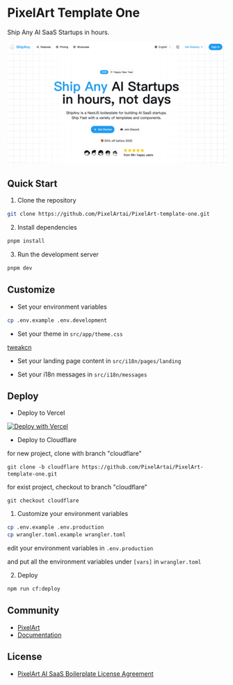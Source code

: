 # PixelArt Template One

Ship Any AI SaaS Startups in hours.

![preview](preview.png)

## Quick Start

1. Clone the repository

```bash
git clone https://github.com/PixelArtai/PixelArt-template-one.git
```

2. Install dependencies

```bash
pnpm install
```

3. Run the development server

```bash
pnpm dev
```

## Customize

- Set your environment variables

```bash
cp .env.example .env.development
```

- Set your theme in `src/app/theme.css`

[tweakcn](https://tweakcn.com/editor/theme)

- Set your landing page content in `src/i18n/pages/landing`

- Set your i18n messages in `src/i18n/messages`

## Deploy

- Deploy to Vercel

[![Deploy with Vercel](https://vercel.com/button)](https://vercel.com/new/clone?repository-url=https%3A%2F%2Fgithub.com%2FPixelArtai%2FPixelArt-template-one&project-name=my-PixelArt-project&repository-name=my-PixelArt-project&redirect-url=https%3A%2F%2Fpixelart.run&demo-title=PixelArt&demo-description=Ship%20Any%20AI%20Startup%20in%20hours%2C%20not%20days&demo-url=https%3A%2F%2Fpixelart.run&demo-image=https%3A%2F%2Fpbs.twimg.com%2Fmedia%2FGgGSW3La8AAGJgU%3Fformat%3Djpg%26name%3Dlarge)

- Deploy to Cloudflare

for new project, clone with branch "cloudflare"

```shell
git clone -b cloudflare https://github.com/PixelArtai/PixelArt-template-one.git
```

for exist project, checkout to branch "cloudflare"

```shell
git checkout cloudflare
```

1. Customize your environment variables

```bash
cp .env.example .env.production
cp wrangler.toml.example wrangler.toml
```

edit your environment variables in `.env.production`

and put all the environment variables under `[vars]` in `wrangler.toml`

2. Deploy

```bash
npm run cf:deploy
```

## Community

- [PixelArt](https://pixelart.run)
- [Documentation](https://docs.pixelart.run)

## License

- [PixelArt AI SaaS Boilerplate License Agreement](LICENSE)
